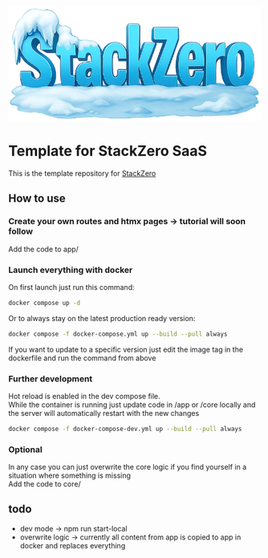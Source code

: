 ![StackZero Frozen Icon](stackzero.png)
# Template for StackZero SaaS
This is the template repository for [StackZero](https://github.com/RobertFent/StackZero)

## How to use

### Create your own routes and htmx pages -> tutorial will soon follow
Add the code to app/

### Launch everything with docker
On first launch just run this command:
```bash
docker compose up -d 
```
Or to always stay on the latest production ready version:
```bash
docker compose -f docker-compose.yml up --build --pull always
```
If you want to update to a specific version just edit the image tag in the dockerfile and run the command from above

### Further development
Hot reload is enabled in the dev compose file.<br>
While the container is running just update code in /app or /core locally and the server will automatically restart with the new changes
```bash
docker compose -f docker-compose-dev.yml up --build --pull always
```

### Optional
In any case you can just overwrite the core logic if you find yourself in a situation where something is missing<br>
Add the code to core/

## todo
- dev mode -> npm run start-local
- overwrite logic -> currently all content from app is copied to app in docker and replaces everything